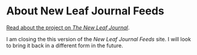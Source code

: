 # About New Leaf Journal Feeds

[Read about the project on *The New Leaf Journal*](https://thenewleafjournal.com/introducing-our-osmosfeed-aggregator/).

I am closing the this version of the *New Leaf Journal Feeds* site. I will look to bring it back in a different form in the future.

